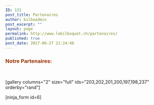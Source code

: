 ```yaml
---
ID: 131
post_title: Partenaires
author: bilboadmin
post_excerpt: ""
layout: page
permalink: http://www.lebilboquet.ch/partenaires/
published: true
post_date: 2017-06-27 21:24:46
---
```

<h3><span style="color: #993300;"><strong>Notre Partenaires:</strong></span></h3>
&nbsp;

[gallery columns="2" size="full" ids="203,202,201,200,197,198,237" orderby="rand"]

[ninja_form id=6]